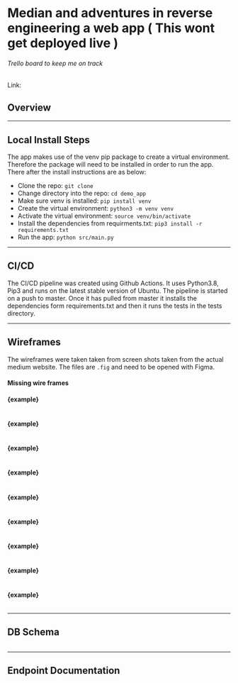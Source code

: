 # Median and adventures in reverse engineering a web app ( This wont get deployed live )

###### Trello board to keep me on track

Link:

## Overview

---

## Local Install Steps

The app makes use of the venv pip package to create a virtual environment. Therefore the package will need to be installed in order to run the app. There after the install instructions are as below:

- Clone the repo: `git clone `
- Change directory into the repo: `cd demo_app`
- Make sure venv is installed: `pip install venv`
- Create the virtual environment: `python3 -m venv venv`
- Activate the virtual environment: `source venv/bin/activate`
- Install the dependencies from requirments.txt: `pip3 install -r requirements.txt`
- Run the app: `python src/main.py`

---

## CI/CD

The CI/CD pipeline was created using Github Actions. It uses Python3.8, Pip3 and runs on the latest stable version of Ubuntu. The pipeline is started on a push to master.
Once it has pulled from master it installs the dependencies form requirements.txt and then it runs the tests in the tests directory.

---

## Wireframes

The wireframes were taken taken from screen shots taken from the actual medium website. The files are `.fig` and need to be opened with Figma.

#### Missing wire frames

#### {example}

![]()

#### {example}

![]()

#### {example}

![]()

#### {example}

![]()

#### {example}

![]()

#### {example}

![]()

#### {example}

![]()

#### {example}

![]()

#### {example}

![]()

---

## DB Schema

![]()

---

## Endpoint Documentation
